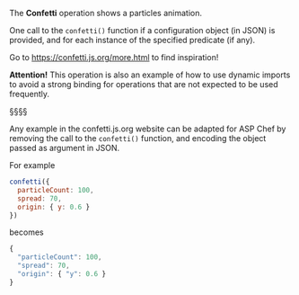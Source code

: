 The **Confetti** operation shows a particles animation.

One call to the `confetti()` function if a configuration object (in JSON) is provided, and for each instance of the specified predicate (if any).

Go to https://confetti.js.org/more.html to find inspiration!

**Attention!** This operation is also an example of how to use dynamic imports to avoid a strong binding for operations that are not expected to be used frequently.

§§§§

Any example in the confetti.js.org website can be adapted for ASP Chef by removing the call to the `confetti()` function, and encoding the object passed as argument in JSON.

For example
```javascript
confetti({
  particleCount: 100,
  spread: 70,
  origin: { y: 0.6 }
})
```
becomes
```javascript
{
  "particleCount": 100,
  "spread": 70,
  "origin": { "y": 0.6 }
}
```
